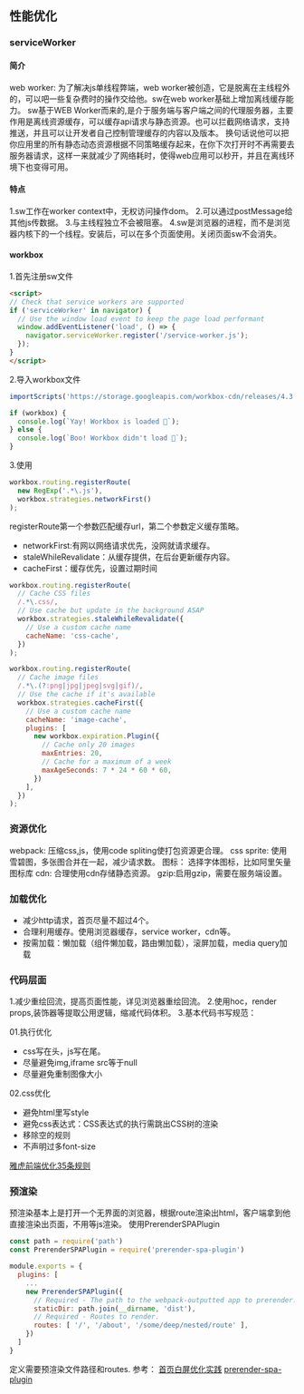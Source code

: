 ## 性能优化
### serviceWorker
#### 简介
web worker:
为了解决js单线程弊端，web worker被创造，它是脱离在主线程外的，可以吧一些复杂费时的操作交给他。sw在web worker基础上增加离线缓存能力。
sw基于WEB Worker而来的,是介于服务端与客户端之间的代理服务器，主要作用是离线资源缓存，可以缓存api请求与静态资源。也可以拦截网络请求，支持推送，并且可以让开发者自己控制管理缓存的内容以及版本。
换句话说他可以把你应用里的所有静态动态资源根据不同策略缓存起来，在你下次打开时不再需要去服务器请求，这样一来就减少了网络耗时，使得web应用可以秒开，并且在离线环境下也变得可用。

#### 特点
1.sw工作在worker context中，无权访问操作dom。
2.可以通过postMessage给其他js传数据。
3.与主线程独立不会被阻塞。
4.sw是浏览器的进程，而不是浏览器内核下的一个线程。安装后，可以在多个页面使用。关闭页面sw不会消失。

#### workbox
1.首先注册sw文件
```html
<script>
// Check that service workers are supported
if ('serviceWorker' in navigator) {
  // Use the window load event to keep the page load performant
  window.addEventListener('load', () => {
    navigator.serviceWorker.register('/service-worker.js');
  });
}
</script>
```
2.导入workbox文件
```js
importScripts('https://storage.googleapis.com/workbox-cdn/releases/4.3.1/workbox-sw.js');

if (workbox) {
  console.log(`Yay! Workbox is loaded 🎉`);
} else {
  console.log(`Boo! Workbox didn't load 😬`);
}
```
3.使用
```js
workbox.routing.registerRoute(
  new RegExp('.*\.js'),
  workbox.strategies.networkFirst()
);
```
registerRoute第一个参数匹配缓存url，第二个参数定义缓存策略。

* networkFirst:有网以网络请求优先，没网就请求缓存。
* staleWhileRevalidate：从缓存提供，在后台更新缓存内容。
* cacheFirst：缓存优先，设置过期时间

```js
workbox.routing.registerRoute(
  // Cache CSS files
  /.*\.css/,
  // Use cache but update in the background ASAP
  workbox.strategies.staleWhileRevalidate({
    // Use a custom cache name
    cacheName: 'css-cache',
  })
);

workbox.routing.registerRoute(
  // Cache image files
  /.*\.(?:png|jpg|jpeg|svg|gif)/,
  // Use the cache if it's available
  workbox.strategies.cacheFirst({
    // Use a custom cache name
    cacheName: 'image-cache',
    plugins: [
      new workbox.expiration.Plugin({
        // Cache only 20 images
        maxEntries: 20,
        // Cache for a maximum of a week
        maxAgeSeconds: 7 * 24 * 60 * 60,
      })
    ],
  })
);
```

### 资源优化
webpack:
压缩css,js，使用code spliting使打包资源更合理。
css sprite:
使用雪碧图，多张图合并在一起，减少请求数。
图标：
选择字体图标，比如阿里矢量图标库
cdn:
合理使用cdn存储静态资源。
gzip:启用gzip，需要在服务端设置。


### 加载优化
* 减少http请求，首页尽量不超过4个。
* 合理利用缓存。使用浏览器缓存，service worker，cdn等。
* 按需加载：懒加载（组件懒加载，路由懒加载），滚屏加载，media query加载

### 代码层面
1.减少重绘回流，提高页面性能，详见浏览器重绘回流。
2.使用hoc，render props,装饰器等提取公用逻辑，缩减代码体积。
3.基本代码书写规范：

01.执行优化
* css写在头，js写在尾。
* 尽量避免img,iframe src等于null
* 尽量避免重制图像大小

02.css优化
* 避免html里写style
* 避免css表达式：CSS表达式的执行需跳出CSS树的渲染
* 移除空的规则
* 不声明过多font-size

[雅虎前端优化35条规则](https://github.com/creeperyang/blog/issues/1)

### 预渲染
预渲染基本上是打开一个无界面的浏览器，根据route渲染出html，客户端拿到他直接渲染出页面，不用等js渲染。
使用PrerenderSPAPlugin
```javascript
const path = require('path')
const PrerenderSPAPlugin = require('prerender-spa-plugin')

module.exports = {
  plugins: [
    ...
    new PrerenderSPAPlugin({
      // Required - The path to the webpack-outputted app to prerender.
      staticDir: path.join(__dirname, 'dist'),
      // Required - Routes to render.
      routes: [ '/', '/about', '/some/deep/nested/route' ],
    })
  ]
}
```
定义需要预渲染文件路径和routes.
参考：
[首页白屏优化实践](https://segmentfault.com/a/1190000020383064?name=%E6%80%A7%E8%83%BD%E4%BC%98%E5%8C%96&description=&isPrivate=1)
[prerender-spa-plugin](https://github.com/chrisvfritz/prerender-spa-plugin#prerendererrenderer-puppeteer-options)

